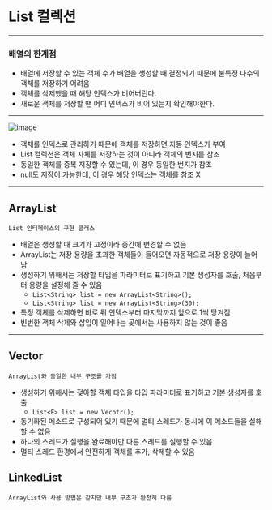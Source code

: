 # List 컬렉션

-----------------
### 배열의 한계점
- 배열에 저장할 수 있는 객체 수가 배열을 생성할 때 결정되기 때문에 불특정 다수의 객체를 저장하기 어려움
- 객체를 삭제했을 때 해당 인덱스가 비어버린다.
- 새로운 객체를 저장할 땐 어디 인덱스가 비어 있는지 확인해야한다.
-----------------
![image](https://user-images.githubusercontent.com/109537583/198156139-31fc2b17-824b-40fe-979b-85c82ad54c91.png)
- 객체를 인덱스로 관리하기 때문에 객체를 저장하면 자동 인덱스가 부여
- List 컬렉션은 객체 자체를 저장하는 것이 아니라 객체의 번지를 참조
- 동일한 객체를 중복 저장할 수 있는데, 이 경우 동일한 번지가 참조
- null도 저장이 가능한데, 이 경우 해당 인덱스는 객체를 참조 X
----------------
## ArrayList
`List 인터페이스의 구현 클래스`
- 배열은 생성할 때 크기가 고정이라 중간에 변경할 수 없음
- ArrayList는 저장 용량을 초과한 객체들이 들어오면 자동적으로 저장 용량이 늘어남
- 생성하기 위해서는 저장할 타입을 파라미터로 표기하고 기본 생성자를 호출, 처음부터 용량을 설정해 줄 수 있음
  - `List<String> list = new ArrayList<String>();`
  - `List<String> list = new ArrayList<String>(30);`
- 특정 객체를 삭제하면 바로 뒤 인덱스부터 마지막까지 앞으로 1씩 당겨짐
- 빈번한 객체 삭제와 삽입이 일어나는 곳에서는 사용하지 않는 것이 좋음
------------------
## Vector
`ArrayList와 동일한 내부 구조를 가짐`
- 생성하기 위해서는 젖아할 객체 타입을 타입 파라미터로 표기하고 기본 생성자를 호출
  - `List<E> list = new Vecotr();`
- 동기화된 메소드로 구성되어 있기 때문에 멀티 스레드가 동시에 이 메소드들을 실해할 수 없음
- 하나의 스레드가 실행을 완료해야만 다른 스레드를 실행할 수 있음
- 멀티 스레드 환경에서 안전하게 객체를 추가, 삭제할 수 있음
## LinkedList
`ArrayList와 사용 방법은 같지만 내부 구조가 완전히 다름`
